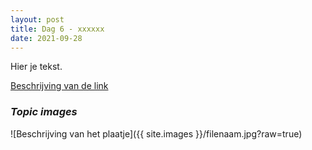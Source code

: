 ```yaml
---
layout: post
title: Dag 6 - xxxxxx
date: 2021-09-28
---
```

Hier je tekst.

[Beschrijving van de link](http://example.com)  

### *Topic images*  

![Beschrijving van het plaatje]({{ site.images }}/filenaam.jpg?raw=true)

